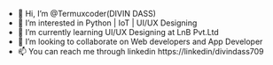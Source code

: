 - 👋 Hi, I’m @Termuxcoder(DIVIN DASS)
- 👀 I’m interested in Python | IoT | UI/UX Designing
- 🌱 I’m currently learning UI/UX Designing at LnB Pvt.Ltd
- 💞️ I’m looking to collaborate on Web developers and App Developer
- 📫 You can reach me through linkedin https://linkedin/divindass709

<!---
Termuxcoder/Termuxcoder is a ✨ special ✨ repository because its `README.md` (this file) appears on your GitHub profile.
You can click the Preview link to take a look at your changes.
--->
